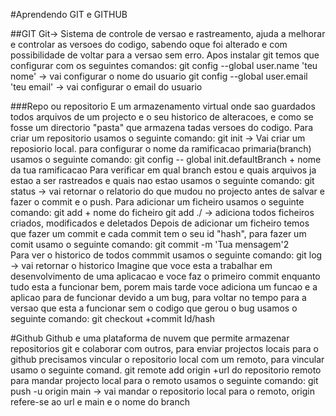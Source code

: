 #Aprendendo GIT e GITHUB

##GIT
Git-> Sistema de controle de versao e rastreamento, ajuda a melhorar e controlar as versoes do codigo,
sabendo oque foi alterado e com possibilidade de voltar para a versao sem erro.
Apos instalar git temos que configurar com os seguintes comandos:
git config --global user.name 'teu nome' -> vai configurar o nome do usuario
git config --global user.email 'teu email' -> vai configurar o email do usuario

###Repo ou repositorio
E um armazenamento virtual onde sao guardados todos arquivos de um projecto e o seu historico de alteracoes,
e como se fosse um directorio "pasta" que armazena tadas versoes do codigo.
Para criar um repositorio usamos o seguinte comando:
git init -> Vai criar um reposiorio local.
para configurar o nome da ramificacao primaria(branch) usamos o seguinte comando:
git config -- global init.defaultBranch + nome da tua ramificacao
Para verificar em qual branch estou e quais arquivos ja estao a ser rastreados e quais nao estao usamos o seguinte comando:
git status -> vai retornar o relatorio do que mudou no projecto antes de salvar e fazer o commit e o push.
Para adicionar um ficheiro usamos o seguinte comando:
git add + nome do ficheiro
git add ./ -> adiciona todos ficheiros criados, modificados e deletados
Depois de adicionar um ficheiro temos que fazer um commit e cada commit tem o seu id "hash", para fazer um comit usamo o seguinte comando:
git commit -m 'Tua mensagem'2    
Para ver o historico de todos commmit usamos o seguinte comando:
git log -> vai retornar o historico
Imagine que voce esta a trabalhar em desenvolvimento de uma aplicacao e voce faz o primeiro  commit enquanto tudo esta a funcionar bem,
porem mais tarde voce adiciona um funcao e a aplicao para de funcionar devido a um bug, para voltar no tempo  para a versao que esta a 
funcionar sem o codigo  que gerou o bug usamos o seguinte comando:
git checkout +commit Id/hash

#Github
Github e uma plataforma de nuvem que permite armazenar repositorios git e colaborar com outros,  para enviar projectos locais para o
github precisamos vincular o repositorio local com um remoto, para vincular usamo o seguinte comand.
git remote add origin +url do repositorio remoto
para mandar projecto local para o remoto usamos o seguinte comando:
git push -u origin main -> vai mandar o repositorio local para o remoto, origin refere-se ao url e main e o nome do branch



